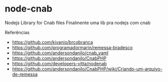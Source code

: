 # node-cnab

Nodejs Library for Cnab files
Finalmente uma lib pra nodejs com cnab

Referências

* https://github.com/kivanio/brcobranca
* https://github.com/programadormarin/remessa-bradesco
* https://github.com/andersondanilo/cnab_yaml
* https://github.com/andersondanilo/CnabPHP
* https://github.com/developers-vitta/nodenab
* https://github.com/andersondanilo/CnabPHP/wiki/Criando-um-arquivo-de-remessa